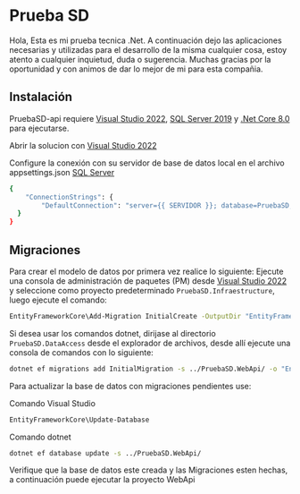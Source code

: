 # Prueba SD
Hola, Esta es mi prueba tecnica .Net. A continuación dejo las aplicaciones necesarias y utilizadas para el desarrollo de la misma cualquier cosa, estoy atento a cualquier inquietud, duda o sugerencia. Muchas gracias por la oportunidad y con animos de dar lo mejor de mi para esta compañia.

## Instalación

PruebaSD-api requiere [Visual Studio 2022](https://visualstudio.microsoft.com/es/vs/), [SQL Server 2019](https://www.microsoft.com/es-es/sql-server/sql-server-downloads) y [.Net Core 8.0](https://dotnet.microsoft.com/en-us/download/dotnet/8.0) para ejecutarse.

Abrir la solucion con [Visual Studio 2022](https://visualstudio.microsoft.com/es/vs/)

Configure la conexión con su servidor de base de datos local en el archivo appsettings.json [SQL Server](https://www.microsoft.com/es-es/sql-server/sql-server-downloads)
```sh
{
	"ConnectionStrings": {
		"DefaultConnection": "server={{ SERVIDOR }}; database=PruebaSD; Integrated Security=True;"
  }
}
```

## Migraciones

Para crear el modelo de datos por primera vez realice lo siguiente: 
Ejecute una consola de administración de paquetes (PM) desde  [Visual Studio 2022](https://visualstudio.microsoft.com/es/vs/) y seleccione como proyecto predeterminado `PruebaSD.Infraestructure`, luego ejecute el comando:
```sh
EntityFrameworkCore\Add-Migration InitialCreate -OutputDir "EntityFrameworkDataAccess/Migrations"
```
Si desea usar los comandos dotnet, dirijase al directorio `PruebaSD.DataAccess` desde el explorador de archivos, desde allí ejecute una consola de comandos con lo siguiente:

```sh
dotnet ef migrations add InitialMigration -s ../PruebaSD.WebApi/ -o "EntityFrameworkDataAccess/Migrations"
```

Para actualizar la base de datos con migraciones pendientes use:

Comando Visual Studio
```sh
EntityFrameworkCore\Update-Database
```

Comando dotnet
```sh
dotnet ef database update -s ../PruebaSD.WebApi/
```

Verifique que la base de datos este creada y las Migraciones esten hechas, a continuación puede ejecutar la proyecto WebApi
